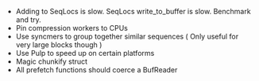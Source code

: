 * Adding to SeqLocs is slow. SeqLocs write_to_buffer is slow. Benchmark and try.
* Pin compression workers to CPUs
* Use syncmers to group together similar sequences ( Only useful for very large blocks though )
* Use Pulp to speed up on certain platforms
* Magic chunkify struct
* All prefetch functions should coerce a BufReader